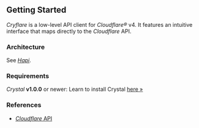 ## Getting Started

*Cryflare* is a low-level API client for *Cloudflare&reg;* v4. It features an intuitive interface that maps directly to the *Cloudflare* API.

### Architecture

See [*Hapi*](https://github.com/GrottoPress/hapi).

### Requirements

*Crystal* **v1.0.0** or newer: Learn to install Crystal [here »](https://crystal-lang.org/install/)

### References

- [*Cloudflare* API](https://api.cloudflare.com)
